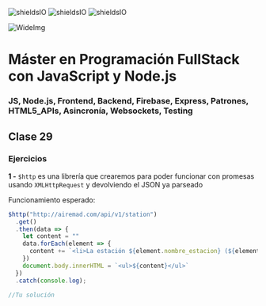 ![shieldsIO](https://img.shields.io/github/issues/Fictizia/Master-en-programacion-fullstack-con-JavaScript-y-Node.js_ed3.svg)
![shieldsIO](https://img.shields.io/github/forks/Fictizia/Master-en-programacion-fullstack-con-JavaScript-y-Node.js_ed3.svg)
![shieldsIO](https://img.shields.io/github/stars/Fictizia/Master-en-programacion-fullstack-con-JavaScript-y-Node.js_ed3.svg)

![WideImg](http://fictizia.com/img/github/Fictizia-plan-estudios-github.jpg)

# Máster en Programación FullStack con JavaScript y Node.js
### JS, Node.js, Frontend, Backend, Firebase, Express, Patrones, HTML5_APIs, Asincronía, Websockets, Testing

## Clase 29

### Ejercicios

**1 -** `$http` es una librería que crearemos para poder funcionar con promesas usando `XMLHttpRequest` y devolviendo el JSON ya parseado

Funcionamiento esperado:
```javascript
$http("http://airemad.com/api/v1/station")
  .get()
  .then(data => {
    let content = ""
    data.forEach(element => {
      content += `<li>La estación ${element.nombre_estacion} (${element.id}) está en ${element.direccion}</li>`
    })
    document.body.innerHTML = `<ul>${content}</ul>` 
  })
  .catch(console.log);
```

```javascript
//Tu solución
```
